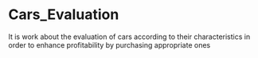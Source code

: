 # Cars_Evaluation
It is work about the evaluation of cars according to their characteristics in order to enhance profitability by purchasing appropriate ones
